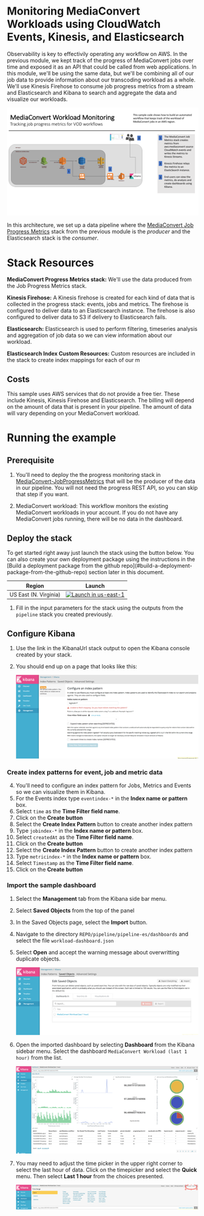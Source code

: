 # Monitoring MediaConvert Workloads using CloudWatch Events, Kinesis, and Elasticsearch

Observability is key to effectivily operating any workflow on AWS.  In the previous module, we kept track of the progress of MediaConvert jobs over time and exposed it as an API that could be called from web applications.  In this module, we'll be using the same data, but we'll be combining all of our job data to provide information about our transcoding workload as a whole. We'll use Kinesis Firehose to consume job progress metrics from a stream and Elasticsearch and Kibana to search and aggregate the data and visualize our workloads.

![FIXME stack](../images/MonitoringSlide.png)


In this architecture, we set up a data pipeline where the [MediaConvert Job Progress Metrics](../MediaConvert-JobProgressMetrics/README.md) stack from the previous module is the _producer_ and the Elasticsearch stack is the _consumer_.

# Stack Resources

**MediaConvert Progress Metrics stack:** We'll use the data produced from the Job Progress Metrics stack.

**Kinesis Firehose:** A Kinesis firehose is created for each kind of data that is collected in the progress stack: events, jobs and metrics.  The firehose is configured to deliver data to an Elasticsearch instance.  The firehose is also configured to deliver data to S3 if delivery to Elasticsearch fails. 

**Elasticsearch:** Elasticsearch is used to perform filtering, timeseries analysis and aggregation of job data so we can view information about our workload.  

**Elasticsearch Index Custom Resources:** Custom resources are included in the stack to create index mappings for each of our m


## Costs

This sample uses AWS services that do not provide a free tier.  These include Kinesis, Kinesis Firehose and Elasticsearch.  The billing will depend on the amount of data that is present in your pipeline.  The amount of data will vary depending on your MediaConvert workload.

# Running the example

## Prerequisite

1. You'll need to deploy the the progress monitoring stack in [MediaConvert-JobProgressMetrics](../MediaConvert-JobProgressMetrics/README.md) that will be the producer of the data in our pipeline.  You will not need the progress REST API, so you can skip that step if you want.

2. MediaConvert workload: This workflow monitors the existing MediaConvert workloads in your account.  If you do not have any MediaConvert jobs running, there will be no data in the dashboard.

## Deploy the stack 

 To get started right away just launch the stack using the button below.  You can also create your own deployment package using the instructions in the [Build a deployment package from the github repo](#build-a-deployment- package-from-the-github-repo) section later in this document.

Region| Launch
------|-----
US East (N. Virginia) | [![Launch in us-east-1](http://docs.aws.amazon.com/AWSCloudFormation/latest/UserGuide/images/cloudformation-launch-stack-button.png)](https://console.aws.amazon.com/cloudformation/home?region=us-east-1#/stacks/new?stackName=pipeline&templateURL=https://s3.amazonaws.com/elementalrodeo99-us-east-1/pipeline/pipeline-es/pipeline-es.yaml)

1. Fill in the input parameters for the stack using the outputs from the `pipeline` stack you created previously.

## Configure Kibana

1. Use the link in the KibanaUrl stack output to open the Kibana console created by your stack.  

3. You should end up on a page that looks like this:

    ![Kibana](../images/Kibana.png)

### Create index patterns for event, job and metric data

4. You'll need to configure an index pattern for Jobs, Metrics and Events so we can visualize them in Kibana.
5. For the Events index type `eventindex-*` in the **Index name or pattern** box.
6. Select `time` as the **Time Filter field name**.
7. Click on the **Create button**
8. Select the **Create Index Pattern** button to create another index pattern
7. Type `jobindex-*` in the **Index name or pattern** box.
6. Select `createdAt` as the **Time Filter field name**. 
7. Click on the **Create button**
8. Select the **Create Index Pattern** button to create another index pattern
7. Type `metricindex-*` in the **Index name or pattern** box.
6. Select `Timestamp` as the **Time Filter field name**. 
7. Click on the **Create button**

### Import the sample dashboard

1. Select the **Management** tab from the Kibana side bar menu.
2. Select **Saved Objects** from the top of the panel
3. In the Saved Objects page, select the **Import** button.
4. Navigate to the directory `REPO/pipeline/pipeline-es/dashboards` and select the file `workload-dashboard.json`
5. Select **Open** and accept the warning message about overwritting duplicate objects.

    ![kibana saved objects](../images/kibana-saved-objects.png)

6. Open the imported dashboard by selecting **Dashboard** from the Kibana sidebar menu.  Select the dashboard `MediaConvert Workload (last 1 hour)` from the list.

    ![kibana dashboard](../images/kibana-dashboard.png)

7. You may need to adjust the time picker in the upper right corner to select the last hour of data.  Click on the timepicker and select the **Quick** menu.  Then select **Last 1 hour** from the choices presented.

    ![timepicker](../images/kibana-timepicker.png)



